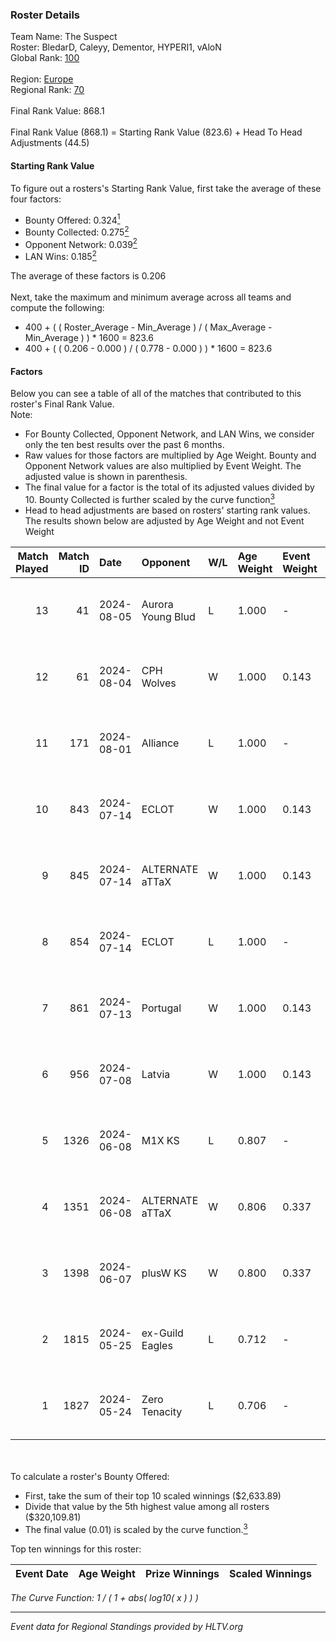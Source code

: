 ### Roster Details<br />
Team Name: The Suspect<br />
Roster: BledarD, Caleyy, Dementor, HYPERI1, vAloN<br />
Global Rank: [100](../standings_global.md)<br />
<br />
Region: [Europe]( ../standings_europe.md)<br />
Regional Rank: [70]( ../standings_europe.md)<br />
<br />
Final Rank Value:  868.1<br />
<br />
Final Rank Value (868.1) = Starting Rank Value (823.6) + Head To Head Adjustments (44.5)<br />

#### Starting Rank Value<br />
To figure out a rosters's Starting Rank Value, first take the average of these four factors:<br />
- Bounty Offered: 0.324[<sup>1</sup>](#table2)
- Bounty Collected: 0.275[<sup>2</sup>](#table1)
- Opponent Network: 0.039[<sup>2</sup>](#table1)
- LAN Wins: 0.185[<sup>2</sup>](#table1)

The average of these factors is 0.206<br />
<br />
Next, take the maximum and minimum average across all teams and compute the following:<br />
- 400 + ( ( Roster_Average - Min_Average ) / ( Max_Average - Min_Average ) ) * 1600 = 823.6
- 400 + ( ( 0.206 - 0.000 ) / ( 0.778 - 0.000 ) ) * 1600 = 823.6


#### Factors<br />
Below you can see a table of all of the matches that contributed to this roster's Final Rank Value.<br />
Note:<br />

- For Bounty Collected, Opponent Network, and LAN Wins, we consider only the ten best results over the past 6 months.
- Raw values for those factors are multiplied by Age Weight. Bounty and Opponent Network values are also multiplied by Event Weight. The adjusted value is shown in parenthesis.
- The final value for a factor is the total of its adjusted values divided by 10. Bounty Collected is further scaled by the curve function[<sup>3</sup>](#curveFunction)
- Head to head adjustments are based on rosters' starting rank values. The results shown below are adjusted by Age Weight and not Event Weight
<span id="table1"></span><br />


| Match Played | Match ID | Date       | Opponent          | W/L | Age Weight | Event Weight | Bounty Collected | Opponent Network | LAN Wins  | H2H Adj. | Roster                                    |
| -: | -: | :- | :- | :- | :- | :- | :- | :- | :- | -: | :- |
|           13 |       41 | 2024-08-05 | Aurora Young Blud | L   | 1.000      | -            | -                | -                | -         |   -10.48 | BledarD, Caleyy, Dementor, HYPERI1, vAloN |
|           12 |       61 | 2024-08-04 | CPH Wolves        | W   | 1.000      | 0.143        | 0.004 (0.001)    | 0.354 (0.051)    | 0 (0.000) |    14.06 | BledarD, Caleyy, Dementor, HYPERI1, vAloN |
|           11 |      171 | 2024-08-01 | Alliance          | L   | 1.000      | -            | -                | -                | -         |   -16.47 | BledarD, Caleyy, Dementor, HYPERI1, vAloN |
|           10 |      843 | 2024-07-14 | ECLOT             | W   | 1.000      | 0.143        | 0.061 (0.009)    | 0.537 (0.077)    | 0 (0.000) |    25.58 | BledarD, Caleyy, deb0, Dementor, HYPERI1  |
|            9 |      845 | 2024-07-14 | ALTERNATE aTTaX   | W   | 1.000      | 0.143        | 0.031 (0.004)    | 0.537 (0.077)    | 0 (0.000) |    18.08 | BledarD, Caleyy, deb0, Dementor, HYPERI1  |
|            8 |      854 | 2024-07-14 | ECLOT             | L   | 1.000      | -            | -                | -                | -         |    -4.97 | BledarD, Caleyy, deb0, Dementor, HYPERI1  |
|            7 |      861 | 2024-07-13 | Portugal          | W   | 1.000      | 0.143        | 0.003 (0.000)    | 0.115 (0.016)    | 0 (0.000) |     9.04 | BledarD, Caleyy, deb0, Dementor, HYPERI1  |
|            6 |      956 | 2024-07-08 | Latvia            | W   | 1.000      | 0.143        | 0.006 (0.001)    | 0.134 (0.019)    | 0 (0.000) |    16.75 | BledarD, Caleyy, deb0, Dementor, HYPERI1  |
|            5 |     1326 | 2024-06-08 | M1X KS            | L   | 0.807      | -            | -                | -                | -         |   -11.32 | BledarD, Caleyy, Dementor, HYPERI1, vAloN |
|            4 |     1351 | 2024-06-08 | ALTERNATE aTTaX   | W   | 0.806      | 0.337        | 0.031 (0.008)    | 0.537 (0.146)    | 1 (0.806) |    15.37 | BledarD, Caleyy, Dementor, HYPERI1, vAloN |
|            3 |     1398 | 2024-06-07 | plusW KS          | W   | 0.800      | 0.337        | 0.000 (0.000)    | 0.000 (0.000)    | 1 (0.800) |     2.28 | BledarD, Caleyy, Dementor, HYPERI1, vAloN |
|            2 |     1815 | 2024-05-25 | ex-Guild Eagles   | L   | 0.712      | -            | -                | -                | -         |    -9.76 | BledarD, Caleyy, Dementor, HYPERI1, vAloN |
|            1 |     1827 | 2024-05-24 | Zero Tenacity     | L   | 0.706      | -            | -                | -                | -         |    -3.68 | BledarD, Caleyy, Dementor, HYPERI1, vAloN |

<br />
<span id="table2"></span><br />
To calculate a roster's Bounty Offered:<br />

- First, take the sum of their top 10 scaled winnings ($2,633.89)
- Divide that value by the 5th highest value among all rosters ($320,109.81)
- The final value (0.01) is scaled by the curve function.[<sup>3</sup>](#curveFunction)

Top ten winnings for this roster:<br />

| Event Date | Age Weight | Prize Winnings | Scaled Winnings |
| :- | -: | :- | :- |


<span id="curveFunction"></span>_The Curve Function: 1 / ( 1 + abs( log10( x ) ) )_<br />

---
_Event data for Regional Standings provided by HLTV.org_<br />
